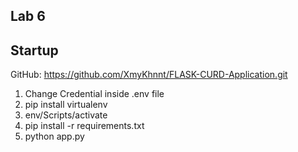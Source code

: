 ## Lab 6

## Startup

GitHub: https://github.com/XmyKhnnt/FLASK-CURD-Application.git

1. Change Credential inside .env file
2. pip install virtualenv
3. env/Scripts/activate
4. pip install -r requirements.txt
5. python app.py
